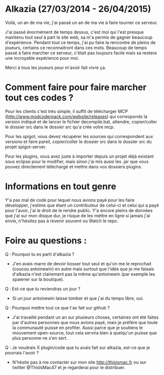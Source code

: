 # Alkazia (27/03/2014 - 26/04/2015)

Voilà, un an de ma vie, j'ai passé un an de ma vie à faire tourner ce serveur.

J'ai passé énormément de temps dessus, c'est moi qui l'est presque maintenu tout seul à part le site web, sa m'a permis de gagner beaucoup d'expérience.
Pendant tout ce temps, j'ai pu faire la rencontre de pleins de joueurs, certains ce reconnaitront dans ces mots.
Beaucoup de temps passé à faire marcher ce serveur, c'était pas toujours facile mais sa restera une incroyable expérience pour moi.

Merci à tous les joueurs pour m'avoir fait vivre ça.

# Comment faire pour faire marcher tout ces codes ?

Pour les clients c'est très simple, il suffit de télécharger MCP (http://www.modcoderpack.com/website/releases) qui corresponds la version indiqué  et de lancer le fichier decompile.bat, attendre, copier/coller le dossier src dans le dossier src qu'a crée votre mcp.

Pour les spigot, vous devez récupérer les sources qui correspondent aux versions et faire pareil, copier/coller le dossier src dans le dossier src du projet spigot-server.

Pour les plugins, vous avez juste à importer depuis un projet déjà existant sous eclipse pour le modifier, mais sinon j'ai mis aussi les .jar que vous pouvez directement téléchargé et mettre dans vos dossiers plugins.

# Informations en tout genre

Y'a pas mal de code pour lequel nous avions payé pour les faire développer, j'estime que étant un contributeur de celui-ci et celui qui a payé pour l'avoir, j'ai le droit de le rendre public.
Y'a encore pleins de données que j'ai sur mon disque dur, je risque de les mettre en ligne si jamais j'ai envie, n'hésitez pas à revenir souvent ou Watch le repo.

# Foire au questions :

Q : Pourquoi tu es parti d'alkazia ?
- J'en avais marre de devoir bosser tout seul et qu'on me le reprochait (coucou antoinewin) en autre mais surtout que l'idée que je me faisais d'alkazia n'est clairement pas la même qu'antoinewin (par exemple les spawner sur la boutique).

Q : Est-ce que tu reviendras un jour ?
- Si un jour antoinewin laisse tomber et que j'ai du temps libre, oui.

Q : Pourquoi mettre tout ce que t'as fait sur github ?
- J'ai travaillé pendant un an sur plusieurs choses, certaines ont été faites par d'autres personnes que nous avions payé, mais je préfére que toute la communauté puisse en profiter.
Aussi parce que je soutiens le mouvement open-source, tout cela servira bien à quelqu'un puisse que plus personne ne s'en sert.

Q : Je voudrais X plugin/code que tu avais fait sur alkazia, est-ce que je pourrais l'avoir ?
- N'hésite pas à me contacter sur mon site http://thisismac.fr ou sur twitter @ThisIsMac47 et je regarderai pour le distribuer.

